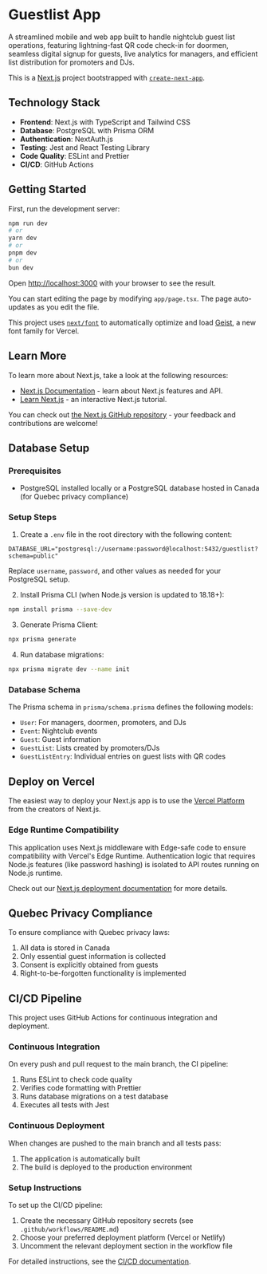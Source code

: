# Guestlist App

A streamlined mobile and web app built to handle nightclub guest list operations, featuring lightning-fast QR code check-in for doormen, seamless digital signup for guests, live analytics for managers, and efficient list distribution for promoters and DJs.

This is a [Next.js](https://nextjs.org) project bootstrapped with [`create-next-app`](https://nextjs.org/docs/app/api-reference/cli/create-next-app).

## Technology Stack

- **Frontend**: Next.js with TypeScript and Tailwind CSS
- **Database**: PostgreSQL with Prisma ORM
- **Authentication**: NextAuth.js
- **Testing**: Jest and React Testing Library
- **Code Quality**: ESLint and Prettier
- **CI/CD**: GitHub Actions

## Getting Started

First, run the development server:

```bash
npm run dev
# or
yarn dev
# or
pnpm dev
# or
bun dev
```

Open [http://localhost:3000](http://localhost:3000) with your browser to see the result.

You can start editing the page by modifying `app/page.tsx`. The page auto-updates as you edit the file.

This project uses [`next/font`](https://nextjs.org/docs/app/building-your-application/optimizing/fonts) to automatically optimize and load [Geist](https://vercel.com/font), a new font family for Vercel.

## Learn More

To learn more about Next.js, take a look at the following resources:

- [Next.js Documentation](https://nextjs.org/docs) - learn about Next.js features and API.
- [Learn Next.js](https://nextjs.org/learn) - an interactive Next.js tutorial.

You can check out [the Next.js GitHub repository](https://github.com/vercel/next.js) - your feedback and contributions are welcome!

## Database Setup

### Prerequisites

- PostgreSQL installed locally or a PostgreSQL database hosted in Canada (for Quebec privacy compliance)

### Setup Steps

1. Create a `.env` file in the root directory with the following content:

```
DATABASE_URL="postgresql://username:password@localhost:5432/guestlist?schema=public"
```

Replace `username`, `password`, and other values as needed for your PostgreSQL setup.

2. Install Prisma CLI (when Node.js version is updated to 18.18+):

```bash
npm install prisma --save-dev
```

3. Generate Prisma Client:

```bash
npx prisma generate
```

4. Run database migrations:

```bash
npx prisma migrate dev --name init
```

### Database Schema

The Prisma schema in `prisma/schema.prisma` defines the following models:

- `User`: For managers, doormen, promoters, and DJs
- `Event`: Nightclub events
- `Guest`: Guest information
- `GuestList`: Lists created by promoters/DJs
- `GuestListEntry`: Individual entries on guest lists with QR codes

## Deploy on Vercel

The easiest way to deploy your Next.js app is to use the [Vercel Platform](https://vercel.com/new?utm_medium=default-template&filter=next.js&utm_source=create-next-app&utm_campaign=create-next-app-readme) from the creators of Next.js.

### Edge Runtime Compatibility

This application uses Next.js middleware with Edge-safe code to ensure compatibility with Vercel's Edge Runtime. Authentication logic that requires Node.js features (like password hashing) is isolated to API routes running on Node.js runtime.

Check out our [Next.js deployment documentation](https://nextjs.org/docs/app/building-your-application/deploying) for more details.

## Quebec Privacy Compliance

To ensure compliance with Quebec privacy laws:

1. All data is stored in Canada
2. Only essential guest information is collected
3. Consent is explicitly obtained from guests
4. Right-to-be-forgotten functionality is implemented

## CI/CD Pipeline

This project uses GitHub Actions for continuous integration and deployment.

### Continuous Integration

On every push and pull request to the main branch, the CI pipeline:

1. Runs ESLint to check code quality
2. Verifies code formatting with Prettier
3. Runs database migrations on a test database
4. Executes all tests with Jest

### Continuous Deployment

When changes are pushed to the main branch and all tests pass:

1. The application is automatically built
2. The build is deployed to the production environment

### Setup Instructions

To set up the CI/CD pipeline:

1. Create the necessary GitHub repository secrets (see `.github/workflows/README.md`)
2. Choose your preferred deployment platform (Vercel or Netlify)
3. Uncomment the relevant deployment section in the workflow file

For detailed instructions, see the [CI/CD documentation](./.github/workflows/README.md).
